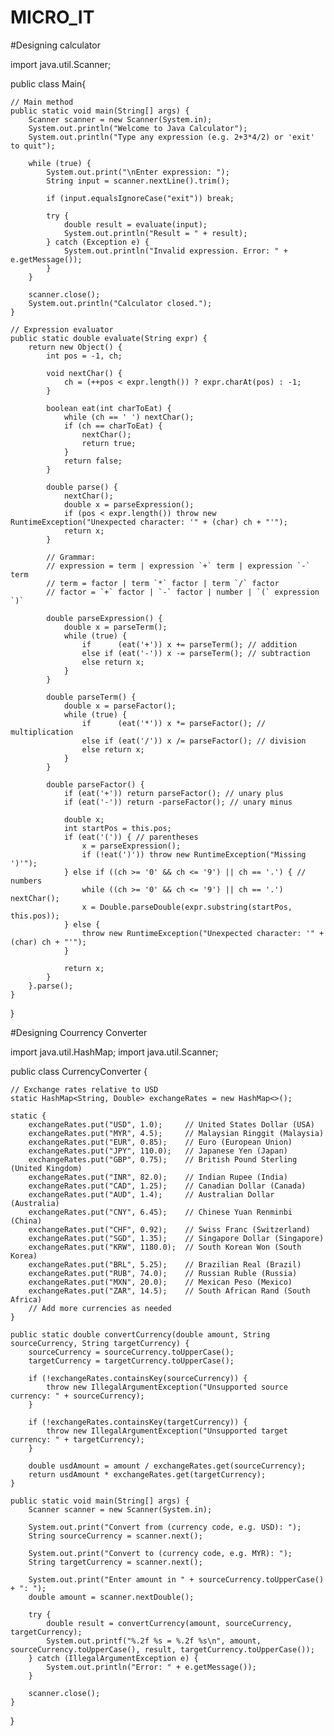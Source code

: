# MICRO_IT
#Designing calculator 

import java.util.Scanner;

public class Main{

    // Main method
    public static void main(String[] args) {
        Scanner scanner = new Scanner(System.in);
        System.out.println("Welcome to Java Calculator");
        System.out.println("Type any expression (e.g. 2+3*4/2) or 'exit' to quit");

        while (true) {
            System.out.print("\nEnter expression: ");
            String input = scanner.nextLine().trim();

            if (input.equalsIgnoreCase("exit")) break;

            try {
                double result = evaluate(input);
                System.out.println("Result = " + result);
            } catch (Exception e) {
                System.out.println("Invalid expression. Error: " + e.getMessage());
            }
        }

        scanner.close();
        System.out.println("Calculator closed.");
    }

    // Expression evaluator
    public static double evaluate(String expr) {
        return new Object() {
            int pos = -1, ch;

            void nextChar() {
                ch = (++pos < expr.length()) ? expr.charAt(pos) : -1;
            }

            boolean eat(int charToEat) {
                while (ch == ' ') nextChar();
                if (ch == charToEat) {
                    nextChar();
                    return true;
                }
                return false;
            }

            double parse() {
                nextChar();
                double x = parseExpression();
                if (pos < expr.length()) throw new RuntimeException("Unexpected character: '" + (char) ch + "'");
                return x;
            }

            // Grammar:
            // expression = term | expression `+` term | expression `-` term
            // term = factor | term `*` factor | term `/` factor
            // factor = `+` factor | `-` factor | number | `(` expression `)`

            double parseExpression() {
                double x = parseTerm();
                while (true) {
                    if      (eat('+')) x += parseTerm(); // addition
                    else if (eat('-')) x -= parseTerm(); // subtraction
                    else return x;
                }
            }

            double parseTerm() {
                double x = parseFactor();
                while (true) {
                    if      (eat('*')) x *= parseFactor(); // multiplication
                    else if (eat('/')) x /= parseFactor(); // division
                    else return x;
                }
            }

            double parseFactor() {
                if (eat('+')) return parseFactor(); // unary plus
                if (eat('-')) return -parseFactor(); // unary minus

                double x;
                int startPos = this.pos;
                if (eat('(')) { // parentheses
                    x = parseExpression();
                    if (!eat(')')) throw new RuntimeException("Missing ')'");
                } else if ((ch >= '0' && ch <= '9') || ch == '.') { // numbers
                    while ((ch >= '0' && ch <= '9') || ch == '.') nextChar();
                    x = Double.parseDouble(expr.substring(startPos, this.pos));
                } else {
                    throw new RuntimeException("Unexpected character: '" + (char) ch + "'");
                }

                return x;
            }
        }.parse();
    }
}

#Designing Courrency Converter

import java.util.HashMap;
import java.util.Scanner;

public class CurrencyConverter {

    // Exchange rates relative to USD
    static HashMap<String, Double> exchangeRates = new HashMap<>();

    static {
        exchangeRates.put("USD", 1.0);     // United States Dollar (USA)
        exchangeRates.put("MYR", 4.5);     // Malaysian Ringgit (Malaysia)
        exchangeRates.put("EUR", 0.85);    // Euro (European Union)
        exchangeRates.put("JPY", 110.0);   // Japanese Yen (Japan)
        exchangeRates.put("GBP", 0.75);    // British Pound Sterling (United Kingdom)
        exchangeRates.put("INR", 82.0);    // Indian Rupee (India)
        exchangeRates.put("CAD", 1.25);    // Canadian Dollar (Canada)
        exchangeRates.put("AUD", 1.4);     // Australian Dollar (Australia)
        exchangeRates.put("CNY", 6.45);    // Chinese Yuan Renminbi (China)
        exchangeRates.put("CHF", 0.92);    // Swiss Franc (Switzerland)
        exchangeRates.put("SGD", 1.35);    // Singapore Dollar (Singapore)
        exchangeRates.put("KRW", 1180.0);  // South Korean Won (South Korea)
        exchangeRates.put("BRL", 5.25);    // Brazilian Real (Brazil)
        exchangeRates.put("RUB", 74.0);    // Russian Ruble (Russia)
        exchangeRates.put("MXN", 20.0);    // Mexican Peso (Mexico)
        exchangeRates.put("ZAR", 14.5);    // South African Rand (South Africa)
        // Add more currencies as needed
    }

    public static double convertCurrency(double amount, String sourceCurrency, String targetCurrency) {
        sourceCurrency = sourceCurrency.toUpperCase();
        targetCurrency = targetCurrency.toUpperCase();

        if (!exchangeRates.containsKey(sourceCurrency)) {
            throw new IllegalArgumentException("Unsupported source currency: " + sourceCurrency);
        }

        if (!exchangeRates.containsKey(targetCurrency)) {
            throw new IllegalArgumentException("Unsupported target currency: " + targetCurrency);
        }

        double usdAmount = amount / exchangeRates.get(sourceCurrency);
        return usdAmount * exchangeRates.get(targetCurrency);
    }

    public static void main(String[] args) {
        Scanner scanner = new Scanner(System.in);

        System.out.print("Convert from (currency code, e.g. USD): ");
        String sourceCurrency = scanner.next();

        System.out.print("Convert to (currency code, e.g. MYR): ");
        String targetCurrency = scanner.next();

        System.out.print("Enter amount in " + sourceCurrency.toUpperCase() + ": ");
        double amount = scanner.nextDouble();

        try {
            double result = convertCurrency(amount, sourceCurrency, targetCurrency);
            System.out.printf("%.2f %s = %.2f %s\n", amount, sourceCurrency.toUpperCase(), result, targetCurrency.toUpperCase());
        } catch (IllegalArgumentException e) {
            System.out.println("Error: " + e.getMessage());
        }

        scanner.close();
    }
}



